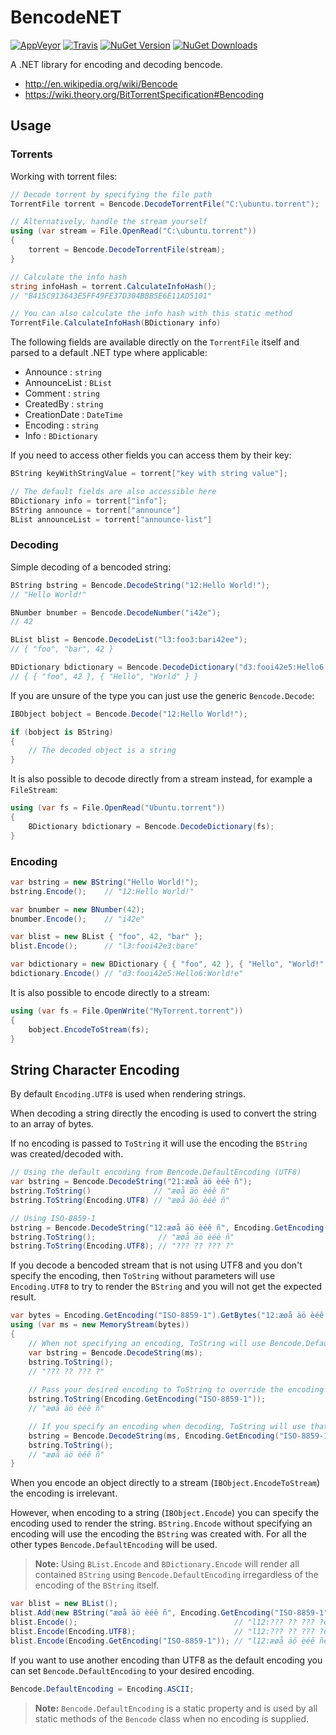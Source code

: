 BencodeNET 
==========
[![AppVeyor](https://img.shields.io/appveyor/ci/Krusen/bencodenet.svg)](https://ci.appveyor.com/project/Krusen/bencodenet)
[![Travis](https://img.shields.io/travis/Krusen/BencodeNET.svg)](https://travis-ci.org/Krusen/BencodeNET) [![NuGet Version](http://img.shields.io/nuget/v/BencodeNET.svg)](https://www.nuget.org/packages/BencodeNET/) [![NuGet Downloads](http://img.shields.io/nuget/dt/BencodeNET.svg)](https://www.nuget.org/packages/BencodeNET/)

A .NET library for encoding and decoding bencode.

- http://en.wikipedia.org/wiki/Bencode
- https://wiki.theory.org/BitTorrentSpecification#Bencoding

Usage
-----
### Torrents
Working with torrent files:

```C#
// Decode torrent by specifying the file path
TorrentFile torrent = Bencode.DecodeTorrentFile("C:\ubuntu.torrent");

// Alternatively, handle the stream yourself
using (var stream = File.OpenRead("C:\ubuntu.torrent"))
{
    torrent = Bencode.DecodeTorrentFile(stream);
}

// Calculate the info hash
string infoHash = torrent.CalculateInfoHash();
// "B415C913643E5FF49FE37D304BBB5E6E11AD5101"

// You can also calculate the info hash with this static method
TorrentFile.CalculateInfoHash(BDictionary info)
```

The following fields are available directly on the `TorrentFile` itself and parsed to a default .NET type where applicable:

- Announce : `string`
- AnnounceList : `BList`
- Comment : `string`
- CreatedBy : `string`
- CreationDate : `DateTime`
- Encoding : `string`
- Info : `BDictionary`

If you need to access other fields you can access them by their key:

```C#
BString keyWithStringValue = torrent["key with string value"];

// The default fields are also accessible here
BDictionary info = torrent["info"];
BString announce = torrent["announce"]
BList announceList = torrent["announce-list"]
```

### Decoding
Simple decoding of a bencoded string:

```C#
BString bstring = Bencode.DecodeString("12:Hello World!");
// "Hello World!"

BNumber bnumber = Bencode.DecodeNumber("i42e");
// 42

BList blist = Bencode.DecodeList("l3:foo3:bari42ee");
// { "foo", "bar", 42 }

BDictionary bdictionary = Bencode.DecodeDictionary("d3:fooi42e5:Hello6:World!e");
// { { "foo", 42 }, { "Hello", "World" } }
```

If you are unsure of the type you can just use the generic `Bencode.Decode`:

```C#
IBObject bobject = Bencode.Decode("12:Hello World!");

if (bobject is BString)
{
    // The decoded object is a string
}
```

It is also possible to decode directly from a stream instead, for example a `FileStream`:

```C#
using (var fs = File.OpenRead("Ubuntu.torrent"))
{
    BDictionary bdictionary = Bencode.DecodeDictionary(fs);
}
```

### Encoding

```C#
var bstring = new BString("Hello World!");
bstring.Encode();    // "12:Hello World!"

var bnumber = new BNumber(42);
bnumber.Encode();    // "i42e"

var blist = new BList { "foo", 42, "bar" };
blist.Encode();      // "l3:fooi42e3:bare"

var bdictionary = new BDictionary { { "foo", 42 }, { "Hello", "World!" } };
bdictionary.Encode() // "d3:fooi42e5:Hello6:World!e"
```

It is also possible to encode directly to a stream:

```C#
using (var fs = File.OpenWrite("MyTorrent.torrent"))
{
    bobject.EncodeToStream(fs);
}
```

String Character Encoding
-------------------------
By default `Encoding.UTF8` is used when rendering strings. 

When decoding a string directly the encoding is used to convert the string to an array of bytes.

If no encoding is passed to `ToString` it will use the encoding the `BString` was created/decoded with.

```C#
// Using the default encoding from Bencode.DefaultEncoding (UTF8)
var bstring = Bencode.DecodeString("21:æøå äö èéê ñ");
bstring.ToString()              // "æøå äö èéê ñ"
bstring.ToString(Encoding.UTF8) // "æøå äö èéê ñ"

// Using ISO-8859-1
bstring = Bencode.DecodeString("12:æøå äö èéê ñ", Encoding.GetEncoding("ISO-8859-1"));
bstring.ToString();              // "æøå äö èéê ñ"
bstring.ToString(Encoding.UTF8); // "??? ?? ??? ?"
```

If you decode a bencoded stream that is not using UTF8 and you don't specify the encoding, then `ToString` without parameters will use `Encoding.UTF8` to try to render the `BString` and you will not get the expected result.

```C#
var bytes = Encoding.GetEncoding("ISO-8859-1").GetBytes("12:æøå äö èéê ñ");
using (var ms = new MemoryStream(bytes))
{
    // When not specifying an encoding, ToString will use Bencode.DefaultEncoding (UTF8)
    var bstring = Bencode.DecodeString(ms);
    bstring.ToString();
    // "??? ?? ??? ?"
    
    // Pass your desired encoding to ToString to override the encoding used to render the string
    bstring.ToString(Encoding.GetEncoding("ISO-8859-1"));
    // "æøå äö èéê ñ"

    // If you specify an encoding when decoding, ToString will use that as the default when rendering the string
    bstring = Bencode.DecodeString(ms, Encoding.GetEncoding("ISO-8859-1"));
    bstring.ToString();
    // "æøå äö èéê ñ"
}
```

When you encode an object directly to a stream (`IBObject.EncodeToStream`) the encoding is irrelevant.

However, when encoding to a string (`IBObject.Encode`) you can specify the encoding used to render the string. `BString.Encode` without specifying an encoding will use the encoding the `BString` was created with. For all the other types `Bencode.DefaultEncoding` will be used.

> **Note:** Using `BList.Encode` and `BDictionary.Encode` will render all contained `BString` using `Bencode.DefaultEncoding` irregardless of the encoding of the `BString` itself.

```C#
var blist = new BList();
blist.Add(new BString("æøå äö èéê ñ", Encoding.GetEncoding("ISO-8859-1")));
blist.Encode();                                   // "l12:??? ?? ??? ?e"
blist.Encode(Encoding.UTF8);                      // "l12:??? ?? ??? ?e
blist.Encode(Encoding.GetEncoding("ISO-8859-1")); // "l12:æøå äö èéê ñe""
```

If you want to use another encoding than UTF8 as the default encoding you can set `Bencode.DefaultEncoding` to your desired encoding.

```C#
Bencode.DefaultEncoding = Encoding.ASCII;
```

> **Note:** `Bencode.DefaultEncoding` is a static property and is used by all static methods of the `Bencode` class when no encoding is supplied.
